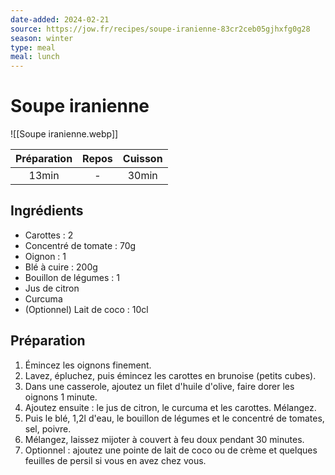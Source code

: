 ```yaml
---
date-added: 2024-02-21
source: https://jow.fr/recipes/soupe-iranienne-83cr2ceb05gjhxfg0g28
season: winter
type: meal
meal: lunch
---
```


# Soupe iranienne

![[Soupe iranienne.webp]]

| Préparation | Repos | Cuisson |
|:-----------:|:-----:|:-------:|
|    13min    |   -   |  30min  | 

## Ingrédients

- Carottes : 2
- Concentré de tomate : 70g
- Oignon : 1
- Blé à cuire : 200g
- Bouillon de légumes : 1
- Jus de citron
- Curcuma
- (Optionnel) Lait de coco : 10cl

## Préparation

1. Émincez les oignons finement.
2. Lavez, épluchez, puis émincez les carottes en brunoise (petits cubes).
3. Dans une casserole, ajoutez un filet d'huile d'olive, faire dorer les oignons 1 minute.
4. Ajoutez ensuite : le jus de citron, le curcuma et les carottes. Mélangez.
5. Puis le blé, 1,2l d'eau, le bouillon de légumes et le concentré de tomates, sel, poivre.
6. Mélangez, laissez mijoter à couvert à feu doux pendant 30 minutes.
8. Optionnel : ajoutez une pointe de lait de coco ou de crème et quelques feuilles de persil si vous en avez chez vous.
